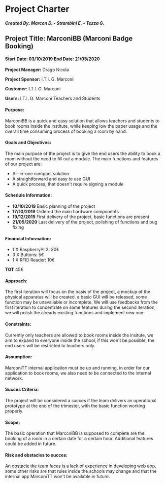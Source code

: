 # Project Charter

##### Created By: Marcon D. - Strambini E. - Tezza G.


## **Project Title:** MarconiBB (Marconi Badge Booking)

#### Start Date: 03/10/2019 End Date: 21/05/2020

**Project Manager:** Drago Nicola

**Project Sponsor:** I.T.I. G. Marconi

**Customer:** I.T.I. G. Marconi

**Users:** I.T.I. G. Marconi Teachers and Students

#### Purpose:
MarconiBB is a quick and easy solution that allows teachers and students to book rooms inside the institute, while keeping low the paper usage and the overall time consuming process of booking a room by hand.

#### Goals and Objectives:
The main purpose of the project is to give the end users the ability to book a room without the need to fill out a module. The main functions and features of our project are:
- All-in-one compact solution
- A straightforward and easy to use GUI
- A quick process, that doesn't require signing a module

#### Schedule Information:
- **10/10/2019** Basic planning of the project
- **17/10/2019** Ordered the main hardware components
- **19/12/2019** First delivery of the project, basic functions are present
- **21/05/2020** Last delivery of the project, polishing of functions and bug fixing

#### Financial Information:
- 1 X RaspberryPI 2: 30€
- 3 X Buttons: 5€
- 1 X RFID Reader: 10€

**TOT** 45€

#### Approach: 
The first iteration will focus on the basis of the project, a mockup of the physical apparatus will be created, a basic GUI will be released, some function may be unavailable or incomplete.
We will use feedbacks from the first iteration to concentrate on some features during the second iteration, we will polish the already existing functions and implement new one.

#### Constraints:
Currently only teachers are allowed to book rooms inside the insitute, we aim to expand to everyone inside the school, if this won't be possible, the end users will be restricted to teachers only.

#### Assumption:
MarconiTT internal application must be up and running, in order for our application to book rooms, we also need to be connected to the internal network.

#### Succes Criteria:
The project will be considered a succes if the team delivers an operational prototype at the end of the trimester, with the basic function working properly.

#### Scope: 
The basic operation that MarconiBB is supposed to complete are the booking of a room in a certain date for a certain hour. Additional features could be added in future.

#### Risk and obstacles to succes:
An obstacle the team faces is a lack of experience in developing web app, some other risks are that rules inside the schools may change and that the internal app MarconiTT won't be available in future.
